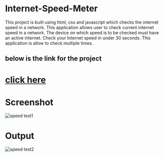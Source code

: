 # Internet-Speed-Meter
This project is built using html, css and javascript which checks the internet speed in a network.
This application allows user to check current internet speed in a network.
The device on which speed is to be checked must have an active internet.
Check your Internet speed in under 30 seconds.
This application is allow to check multiple times.

## below is the link for the project
# [click here](https://mantuk360.github.io/Internet-Speed-Meter/)


# Screenshot
![speed test1](https://user-images.githubusercontent.com/103558127/214951730-3666c9f8-aa99-466e-b34e-e003d3a60dd6.png)
# Output
![speed test2](https://user-images.githubusercontent.com/103558127/214951798-27c726e0-304b-40bf-9dfc-47b84caa9ecf.png)
